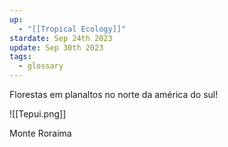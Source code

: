 ```yaml
---
up:
  - "[[Tropical Ecology]]"
stardate: Sep 24th 2023
update: Sep 30th 2023
tags:
  - glossary
---
```


Florestas em planaltos no norte da américa do sul!

![[Tepui.png]]

Monte Roraima